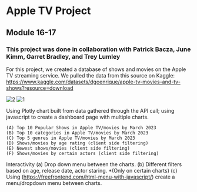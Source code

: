 # Apple TV Project
## Module 16-17
### This project was done in collaboration with Patrick Bacza, June Kimm, Garret Bradley, and Trey Lumley

For this project, we created a database of shows and movies on the Apple TV streaming service. We pulled the data from this source on Kaggle:
https://www.kaggle.com/datasets/dgoenrique/apple-tv-movies-and-tv-shows?resource=download
  
![2](https://github.com/hdkronke/apple-tv-project/assets/117773492/20071664-835b-406d-aeef-76c3c8de573f)
![1](https://github.com/hdkronke/apple-tv-project/assets/117773492/cb6c566e-552f-40aa-8459-c8b7ad455bd6)

 
Using Plotly chart built from data gathered through the API call; using javascript to create a dashboard page with multiple charts.
 
    (A) Top 10 Popular Shows in Apple TV/movies by March 2023
    (B) Top 10 categories in Apple TV/movies by March 2023
    (C) Top 5 genres in Apple TV/movies by March 2023 
    (D) Shows/movies by age rating (client side filtering)
    (E) Newest shows/movies (client side filtering)
    (F) Shows/movies by certain actors (client side filtering)

Interactivity
    (a) Drop down menu between the charts.
    (b) Different filters based on age, release date, actor staring. *(Only on certain charts)
    (c) Using (https://freefrontend.com/html-menu-with-javascript/) create a menu/dropdown menu between charts.
